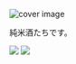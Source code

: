![cover image](/mass10/mass10/blob/master/.images/20200613_234355718_iOS.png)

純米酒たちです。

<!--
**mass10/mass10** is a ✨ _special_ ✨ repository because its `README.md` (this file) appears on your GitHub profile.

Here are some ideas to get you started:

- 🔭 I’m currently working on ...
- 🌱 I’m currently learning ...
- 👯 I’m looking to collaborate on ...
- 🤔 I’m looking for help with ...
- 💬 Ask me about ...
- 📫 How to reach me: ...
- 😄 Pronouns: ...
- ⚡ Fun fact: ...
-->



<img src="/mass10/mass10/blob/master/.images/20200613_234355718_iOS.png">
<img src="/blob/master/.images/20200613_234355718_iOS.png">

